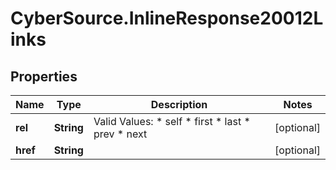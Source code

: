 # CyberSource.InlineResponse20012Links

## Properties
Name | Type | Description | Notes
------------ | ------------- | ------------- | -------------
**rel** | **String** | Valid Values:   * self   * first   * last   * prev   * next  | [optional] 
**href** | **String** |  | [optional] 


